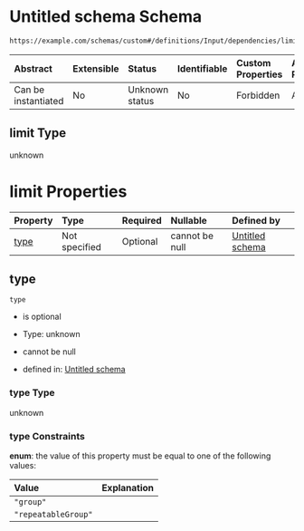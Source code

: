 # Untitled schema Schema

```txt
https://example.com/schemas/custom#/definitions/Input/dependencies/limit
```



| Abstract            | Extensible | Status         | Identifiable | Custom Properties | Additional Properties | Access Restrictions | Defined In                                                                   |
| :------------------ | :--------- | :------------- | :----------- | :---------------- | :-------------------- | :------------------ | :--------------------------------------------------------------------------- |
| Can be instantiated | No         | Unknown status | No           | Forbidden         | Allowed               | none                | [FRW.form.schema.json\*](../out/FRW.form.schema.json "open original schema") |

## limit Type

unknown

# limit Properties

| Property      | Type          | Required | Nullable       | Defined by                                                                                                                                                                |
| :------------ | :------------ | :------- | :------------- | :------------------------------------------------------------------------------------------------------------------------------------------------------------------------ |
| [type](#type) | Not specified | Optional | cannot be null | [Untitled schema](frw-definitions-input-dependencies-limit-properties-type.md "https://example.com/schemas/custom#/definitions/Input/dependencies/limit/properties/type") |

## type



`type`

*   is optional

*   Type: unknown

*   cannot be null

*   defined in: [Untitled schema](frw-definitions-input-dependencies-limit-properties-type.md "https://example.com/schemas/custom#/definitions/Input/dependencies/limit/properties/type")

### type Type

unknown

### type Constraints

**enum**: the value of this property must be equal to one of the following values:

| Value               | Explanation |
| :------------------ | :---------- |
| `"group"`           |             |
| `"repeatableGroup"` |             |
